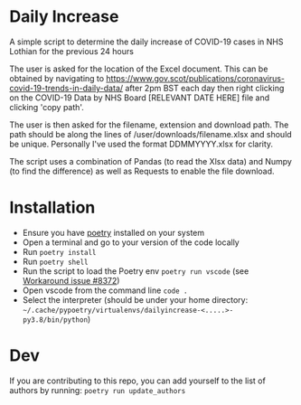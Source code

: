 # Daily Increase

A simple script to determine the daily increase of COVID-19 cases in NHS Lothian for the previous 24 hours

The user is asked for the location of the Excel document. This can be obtained by navigating to https://www.gov.scot/publications/coronavirus-covid-19-trends-in-daily-data/ after 2pm BST each day then right clicking on the COVID-19 Data by NHS Board [RELEVANT DATE HERE] file and clicking 'copy path'. 

The user is then asked for the filename, extension and download path. The path should be along the lines of /user/downloads/filename.xlsx and should be unique. Personally I've used the format DDMMYYYY.xlsx for clarity. 

The script uses a combination of Pandas (to read the Xlsx data) and Numpy (to find the difference) as well as Requests to enable the file download.

# Installation

* Ensure you have [poetry](https://python-poetry.org/) installed on your system 
* Open a terminal and go to your version of the code locally
* Run `poetry install`
* Run `poetry shell`
* Run the script to load the Poetry env `poetry run vscode` (see [Workaround issue #8372](https://github.com/microsoft/vscode-python/issues/8372))
* Open vscode from the command line `code .`
* Select the interpreter (should be under your home directory: `~/.cache/pypoetry/virtualenvs/dailyincrease-<.....>-py3.8/bin/python`)

# Dev

If you are contributing to this repo, you can add yourself to the list of authors by running: `poetry run update_authors`